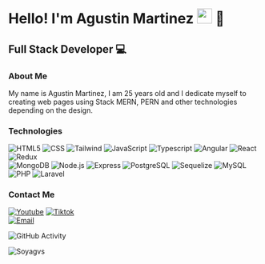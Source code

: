 <h1>Hello! I'm Agustin Martinez <img src="https://raw.githubusercontent.com/iampavangandhi/iampavangandhi/master/gifs/Hi.gif" width="30px"> 🚀</h1>
<h2>Full Stack Developer 💻</h2>

### About Me
My name is Agustin Martinez, I am 25 years old and I dedicate myself to creating web pages using Stack MERN, PERN and other technologies depending on the design.

### Technologies
  ![HTML5](https://img.shields.io/badge/-HTML5-333333?style=flat&logo=HTML5)
  ![CSS](https://img.shields.io/badge/-CSS-333333?style=flat&logo=CSS3&logoColor=1572B6)
  ![Tailwind](https://img.shields.io/badge/-Tailwind-333333?style=flat&logo=TailwindCSS)
  ![JavaScript](https://img.shields.io/badge/-JavaScript-333333?style=flat&logo=javascript)
  ![Typescript](https://img.shields.io/badge/-Typescript-333333?style=flat&logo=typescript)
  ![Angular](https://img.shields.io/badge/-Angular-333333?style=flat&logo=angular)
  ![React](https://img.shields.io/badge/-React-333333?style=flat&logo=react)
  ![Redux](https://img.shields.io/badge/-Redux-333333?style=flat&logo=redux)
  <br/>
  ![MongoDB](https://img.shields.io/badge/-MongoDB-333333?style=flat&logo=MongoDB)
  ![Node.js](https://img.shields.io/badge/-Node.js-333333?style=flat&logo=node.js)
  ![Express](https://img.shields.io/badge/-Express-333333?style=flat&logo=express)
  ![PostgreSQL](https://img.shields.io/badge/-PostgreSQL-333333?style=flat&logo=postgresql)
  ![Sequelize](https://img.shields.io/badge/-Sequelize-333333?style=flat&logo=sequelize)
  ![MySQL](https://img.shields.io/badge/-MySQL-333333?style=flat&logo=MySQL)
  ![PHP](https://img.shields.io/badge/-php-333333?style=flat&logo=PHP)
  ![Laravel](https://img.shields.io/badge/-Laravel-333333?style=flat&logo=Laravel)

### Contact Me
<a href="https://www.youtube.com/channel/UCvTwSRoM5VXq-MHzR2km-0g"><img alt="Youtube" src="https://img.shields.io/badge/Youtube-Agustin%20Martinez-red?style=flat-square&logo=youtube"></a>
<a href="https://www.tiktok.com/@soyagvs"><img alt="Tiktok" src="https://img.shields.io/badge/Soyagvs-violet?style=flat-square&logo=tiktok"></a>  
<a href="agustinmartinezyt@gmail.com"><img alt="Email" src="https://img.shields.io/badge/Email-agustinmartinezyt@gmail.com-orange?style=flat-square&logo=gmail"></a>  

![GitHub Activity](https://github-readme-stats.vercel.app/api?username=Soyagvs&show_icons=true)

<p align="left"> <img src="https://komarev.com/ghpvc/?username=Soyagvs&label=Profile%20views&color=0e75b6&style=flat" alt="Soyagvs" /> </p>

